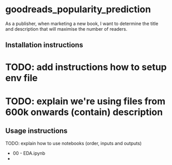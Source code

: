 # goodreads_popularity_prediction

As a publisher, when marketing a new book, I want to determine the title and description that will maximise the number of readers.

## Installation instructions
# TODO: add instructions how to setup env file
# TODO: explain we're using files from 600k onwards (contain) description


## Usage instructions
TODO: explain how to use notebooks (order, inputs and outputs)
- 00 - EDA.ipynb
- 
